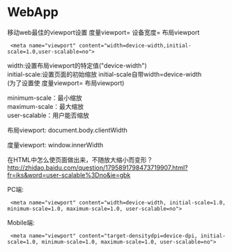 # WebApp

移动web最佳的viewport设置  度量viewport= 设备宽度= 布局viewport

     <meta name="viewport" content="width=device-width,initial-scale=1.0,user-scalable=no">
width:设置布局viewport的特定值("device-width")   
initial-scale:设置页面的初始缩放     initial-scale自带width=device-width  
(为了设置使 度量viewport= 布局viewport)  

minimum-scale：最小缩放  
maximum-scale：最大缩放   
user-scalable：用户能否缩放   

布局viewport: document.body.clientWidth

度量viewport: window.innerWidth

在HTML中怎么使页面做出来，不随放大缩小而变形？
http://zhidao.baidu.com/question/1795891798473719907.html?fr=iks&word=user-scalable%3Dno&ie=gbk

PC端:

     <meta name="viewport" content="width=device-width, initial-scale=1.0, minimum-scale=1.0, maximum-scale=1.0, user-scalable=no">

Mobile端:

     <meta name="viewport" content="target-densitydpi=device-dpi, initial-scale=1.0, minimum-scale=1.0, maximum-scale=1.0, user-scalable=no">
